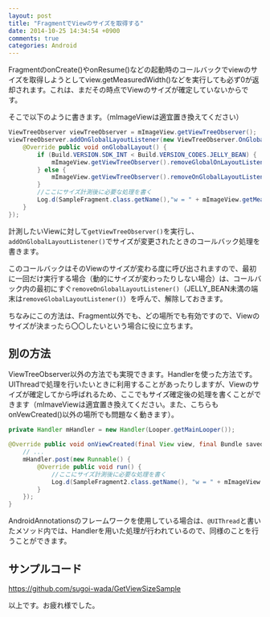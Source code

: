 ```yaml
---
layout: post
title: "FragmentでViewのサイズを取得する"
date: 2014-10-25 14:34:54 +0900
comments: true
categories: Android
---
```


FragmentのonCreate()やonResume()などの起動時のコールバックでviewのサイズを取得しようとしてview.getMeasuredWidth()などを実行しても必ず0が返却されます。これは、まだその時点でViewのサイズが確定していないからです。

<!--more-->

そこで以下のように書きます。（mImageViewは適宜置き換えてください）

```java
ViewTreeObserver viewTreeObserver = mImageView.getViewTreeObserver();
viewTreeObserver.addOnGlobalLayoutListener(new ViewTreeObserver.OnGlobalLayoutListener() {
    @Override public void onGlobalLayout() {
        if (Build.VERSION.SDK_INT < Build.VERSION_CODES.JELLY_BEAN) {
            mImageView.getViewTreeObserver().removeGlobalOnLayoutListener(this);
        } else {
            mImageView.getViewTreeObserver().removeOnGlobalLayoutListener(this);
        }
        //ここにサイズ計測後に必要な処理を書く
        Log.d(SampleFragment.class.getName(),"w = " + mImageView.getMeasuredWidth() + " h = " + mImageView.getMeasuredHeight());
    }
});
```

計測したいViewに対して`getViewTreeObserver()`を実行し、`addOnGlobalLayoutListener()`でサイズが変更されたときのコールバック処理を書きます。

このコールバックはそのViewのサイズが変わる度に呼び出されますので、最初に一回だけ実行する場合（動的にサイズが変わったりしない場合）は、コールバック内の最初にすぐ`removeOnGlobalLayoutListener()`（JELLY_BEAN未満の端末は`removeGlobalLayoutListener()`）を呼んで、解除しておきます。

ちなみにこの方法は、Fragment以外でも、どの場所でも有効ですので、Viewのサイズが決まったら〇〇したいという場合に役に立ちます。

## 別の方法

ViewTreeObserver以外の方法でも実現できます。Handlerを使った方法です。UIThreadで処理を行いたいときに利用することがあったりしますが、Viewのサイズが確定してから呼ばれるため、ここでもサイズ確定後の処理を書くことができます（mImaveViewは適宜置き換えてください。また、こちらもonVewCreated()以外の場所でも問題なく動きます）。

```java
private Handler mHandler = new Handler(Looper.getMainLooper());

@Override public void onViewCreated(final View view, final Bundle savedInstanceState) {
    // ...
    mHandler.post(new Runnable() {
        @Override public void run() {
            //ここにサイズ計測後に必要な処理を書く
            Log.d(SampleFragment2.class.getName(), "w = " + mImageView.getMeasuredWidth() + " h = " + mImageView.getMeasuredHeight());
        }
    });
}
```

AndroidAnnotationsのフレームワークを使用している場合は、`@UIThread`と書いたメソッド内では、Handlerを用いた処理が行われているので、同様のことを行うことができます。

## サンプルコード

https://github.com/sugoi-wada/GetViewSizeSample

以上です。お疲れ様でした。
